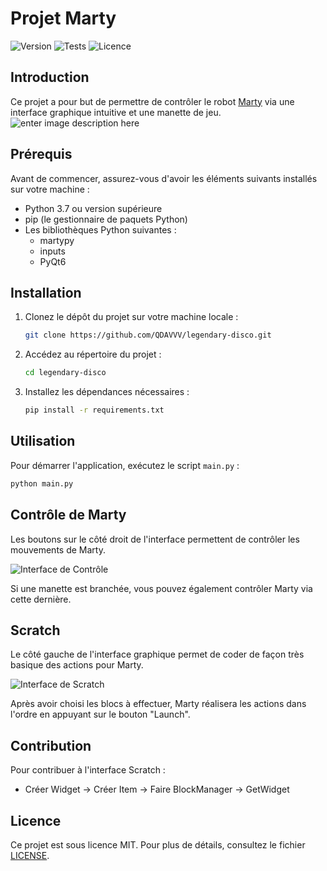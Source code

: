 
# Projet Marty
![Version](https://img.shields.io/badge/version-1.0.0-blue)
![Tests](https://img.shields.io/badge/tests-failing-red)
![Licence](https://img.shields.io/badge/license-MIT-green)

## Introduction
Ce projet a pour but de permettre de contrôler le robot [Marty](https://robotical.io/?currency=EUR) via une interface graphique intuitive et une manette de jeu.
![enter image description here](https://www.planeterobots.com/media/2016/08/Marty-robot.jpg)

## Prérequis
Avant de commencer, assurez-vous d'avoir les éléments suivants installés sur votre machine :

- Python 3.7 ou version supérieure
- pip (le gestionnaire de paquets Python)
- Les bibliothèques Python suivantes :
  - martypy
  - inputs
  - PyQt6

## Installation
1. Clonez le dépôt du projet sur votre machine locale :
    ```sh
    git clone https://github.com/QDAVVV/legendary-disco.git
    ```
2. Accédez au répertoire du projet :
    ```sh
    cd legendary-disco
    ```
3. Installez les dépendances nécessaires :
    ```sh
    pip install -r requirements.txt
    ```

## Utilisation
Pour démarrer l'application, exécutez le script `main.py` :
```sh
python main.py
```

## Contrôle de Marty
Les boutons sur le côté droit de l'interface permettent de contrôler les mouvements de Marty.

![Interface de Contrôle](path/to/control_image.png)

Si une manette est branchée, vous pouvez également contrôler Marty via cette dernière.

## Scratch
Le côté gauche de l'interface graphique permet de coder de façon très basique des actions pour Marty.

![Interface de Scratch](path/to/scratch_image.png)

Après avoir choisi les blocs à effectuer, Marty réalisera les actions dans l'ordre en appuyant sur le bouton "Launch".

## Contribution

Pour contribuer à l'interface Scratch :
- Créer Widget -> Créer Item -> Faire BlockManager -> GetWidget
## Licence
Ce projet est sous licence MIT. Pour plus de détails, consultez le fichier [LICENSE](LICENSE).
